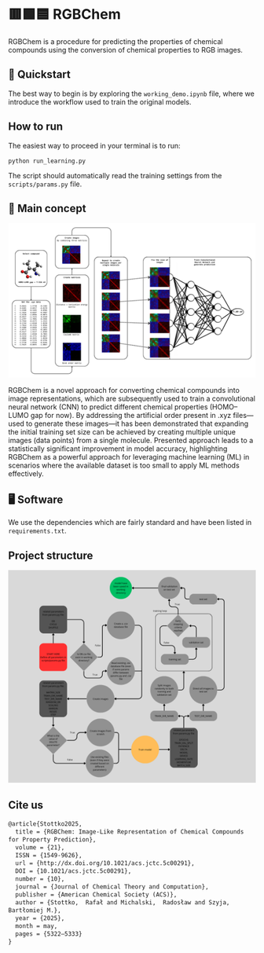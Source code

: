 # 🟥🟩🟦 RGBChem

RGBChem is a procedure for predicting the properties of chemical compounds using the conversion of chemical properties to RGB images.

## 🚀 Quickstart
The best way to begin is by exploring the `working_demo.ipynb` file, where we introduce the workflow used to train the original models.

## How to run 

The easiest way to proceed in your terminal is to run:
```
python run_learning.py
```
The script should automatically read the training settings from the `scripts/params.py` file.

## 🧠 Main concept

<img src="workflow.png" alt="Concept" width="800">

RGBChem is a novel approach for converting chemical compounds into image representations, which are subsequently used to train a convolutional neural network (CNN) to predict different chemical properties (HOMO–LUMO gap for now). By addressing the artificial order present in .xyz files—used to generate these images—it has been demonstrated that expanding the initial training set size can be achieved by creating multiple unique images (data points) from a single molecule. Presented approach leads to a statistically significant improvement in model accuracy, highlighting RGBChem as a powerful approach
for leveraging machine learning (ML) in scenarios where the available dataset is too small to apply ML methods effectively.

## 🖥️ Software
We use the dependencies which are fairly standard and have been listed in `requirements.txt`. 

## Project structure

<img src="rgbchem_scheme.png" alt="Concept" width="800">


## Cite us

```
@article{Stottko2025,
  title = {RGBChem: Image-Like Representation of Chemical Compounds for Property Prediction},
  volume = {21},
  ISSN = {1549-9626},
  url = {http://dx.doi.org/10.1021/acs.jctc.5c00291},
  DOI = {10.1021/acs.jctc.5c00291},
  number = {10},
  journal = {Journal of Chemical Theory and Computation},
  publisher = {American Chemical Society (ACS)},
  author = {Stottko,  Rafał and Michalski,  Radosław and Szyja,  Bartłomiej M.},
  year = {2025},
  month = may,
  pages = {5322–5333}
}
```

